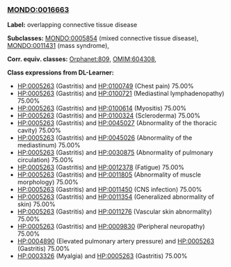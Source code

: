 
### [MONDO:0016663](http://purl.obolibrary.org/obo/MONDO_0016663)
**Label:** overlapping connective tissue disease

**Subclasses:** [MONDO:0005854](http://purl.obolibrary.org/obo/MONDO_0005854) (mixed connective tissue disease), [MONDO:0011431](http://purl.obolibrary.org/obo/MONDO_0011431) (mass syndrome), 

**Corr. equiv. classes:** [Orphanet:809](http://www.orpha.net/ORDO/Orphanet_809), [OMIM:604308](http://purl.obolibrary.org/obo/OMIM_604308), 

**Class expressions from DL-Learner:**

- [HP:0005263](http://purl.obolibrary.org/obo/HP_0005263) (Gastritis) and [HP:0100749](http://purl.obolibrary.org/obo/HP_0100749) (Chest pain) 75.00%
- [HP:0005263](http://purl.obolibrary.org/obo/HP_0005263) (Gastritis) and [HP:0100721](http://purl.obolibrary.org/obo/HP_0100721) (Mediastinal lymphadenopathy) 75.00%
- [HP:0005263](http://purl.obolibrary.org/obo/HP_0005263) (Gastritis) and [HP:0100614](http://purl.obolibrary.org/obo/HP_0100614) (Myositis) 75.00%
- [HP:0005263](http://purl.obolibrary.org/obo/HP_0005263) (Gastritis) and [HP:0100324](http://purl.obolibrary.org/obo/HP_0100324) (Scleroderma) 75.00%
- [HP:0005263](http://purl.obolibrary.org/obo/HP_0005263) (Gastritis) and [HP:0045027](http://purl.obolibrary.org/obo/HP_0045027) (Abnormality of the thoracic cavity) 75.00%
- [HP:0005263](http://purl.obolibrary.org/obo/HP_0005263) (Gastritis) and [HP:0045026](http://purl.obolibrary.org/obo/HP_0045026) (Abnormality of the mediastinum) 75.00%
- [HP:0005263](http://purl.obolibrary.org/obo/HP_0005263) (Gastritis) and [HP:0030875](http://purl.obolibrary.org/obo/HP_0030875) (Abnormality of pulmonary circulation) 75.00%
- [HP:0005263](http://purl.obolibrary.org/obo/HP_0005263) (Gastritis) and [HP:0012378](http://purl.obolibrary.org/obo/HP_0012378) (Fatigue) 75.00%
- [HP:0005263](http://purl.obolibrary.org/obo/HP_0005263) (Gastritis) and [HP:0011805](http://purl.obolibrary.org/obo/HP_0011805) (Abnormality of muscle morphology) 75.00%
- [HP:0005263](http://purl.obolibrary.org/obo/HP_0005263) (Gastritis) and [HP:0011450](http://purl.obolibrary.org/obo/HP_0011450) (CNS infection) 75.00%
- [HP:0005263](http://purl.obolibrary.org/obo/HP_0005263) (Gastritis) and [HP:0011354](http://purl.obolibrary.org/obo/HP_0011354) (Generalized abnormality of skin) 75.00%
- [HP:0005263](http://purl.obolibrary.org/obo/HP_0005263) (Gastritis) and [HP:0011276](http://purl.obolibrary.org/obo/HP_0011276) (Vascular skin abnormality) 75.00%
- [HP:0005263](http://purl.obolibrary.org/obo/HP_0005263) (Gastritis) and [HP:0009830](http://purl.obolibrary.org/obo/HP_0009830) (Peripheral neuropathy) 75.00%
- [HP:0004890](http://purl.obolibrary.org/obo/HP_0004890) (Elevated pulmonary artery pressure) and [HP:0005263](http://purl.obolibrary.org/obo/HP_0005263) (Gastritis) 75.00%
- [HP:0003326](http://purl.obolibrary.org/obo/HP_0003326) (Myalgia) and [HP:0005263](http://purl.obolibrary.org/obo/HP_0005263) (Gastritis) 75.00%


